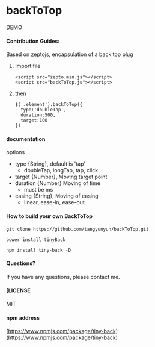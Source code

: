 # backToTop
[DEMO](https://tangyunyun.github.io/backToTop/demo.html)

#### Contribution Guides:

Based on zeptojs, encapsulation of a back top plug

1. Import file

   ```
   <script src="zepto.min.js"></script>
   <script src="backToTop.js"></script>
   ```

2. then

   ```
   $('.element').backToTop({
     type:'doubleTap',
     duration:500,
     target:100
   })
   ```

#### documentation

options

- type {String}, default is 'tap'
  - doubleTap, longTap, tap, click
- target {Number}, Moving target point
- duration {Number} Moving of time
  - must be ms
- easing {String}, Moving of easing
  - linear, ease-in, ease-out

#### How to build your own BackToTop

```
git clone https://github.com/tangyunyun/backToTop.git
```

```
bower install tinyBack
```

```
npm install tiny-back -D

```

#### Questions?

If you have any questions, please contact me.

#### [LICENSE

MIT

#### npm address

[https://www.npmjs.com/package/tiny-back](https://www.npmjs.com/package/tiny-back)